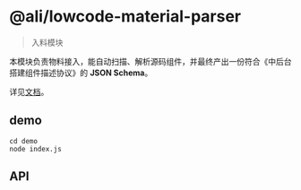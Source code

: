 # @ali/lowcode-material-parser

> 入料模块

本模块负责物料接入，能自动扫描、解析源码组件，并最终产出一份符合《中后台搭建组件描述协议》的 **JSON Schema**。

详见[文档](https://yuque.antfin-inc.com/ali-lowcode/docs/tyktrt)。

## demo

```shell
cd demo
node index.js
```

## API
